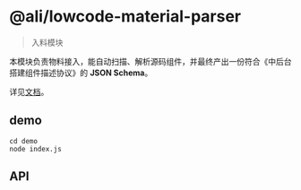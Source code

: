 # @ali/lowcode-material-parser

> 入料模块

本模块负责物料接入，能自动扫描、解析源码组件，并最终产出一份符合《中后台搭建组件描述协议》的 **JSON Schema**。

详见[文档](https://yuque.antfin-inc.com/ali-lowcode/docs/tyktrt)。

## demo

```shell
cd demo
node index.js
```

## API
